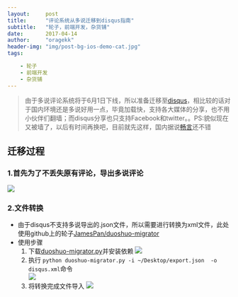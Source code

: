 ```yaml
---
layout:     post
title:      "评论系统从多说迁移到disqus指南"
subtitle:   "轮子，前端开发，杂货铺"
date:       2017-04-14
author:     "oragekk"
header-img: "img/post-bg-ios-demo-cat.jpg"
tags:

    - 轮子
    - 前端开发
    - 杂货铺 
---
```


> 由于多说评论系统将于6月1日下线，所以准备迁移至[disqus](https://disqus.com/)，相比较的话对于国内环境还是多说好用一点，毕竟加载快，支持各大媒体的分享，也不用小伙伴们翻墙；而disqus分享也只支持Facebook和twitter。。PS:貌似现在又被墙了，以后有时间再换吧，目前就先这样，国内据说[畅言](http://changyan.kuaizhan.com/static/help/)还不错

## 迁移过程

### 1.首先为了不丢失原有评论，导出多说评论
![](http://i2.muimg.com/567571/f0d7b62ff410decf.png)

### 2.文件转换

- 由于disqus不支持多说导出的.json文件，所以需要进行转换为xml文件，此处使用github上的轮子[JamesPan/duoshuo-migrator](https://github.com/JamesPan/duoshuo-migrator)
- 使用步骤
 	1. 下载[duoshuo-migrator.py](https://github.com/JamesPan/duoshuo-migrator/blob/master/duoshuo-migrator.py?raw=true)并安装依赖
 	![](http://i2.muimg.com/567571/f98e1281fec1cdd7.png)
 	2. 执行 ``python duoshuo-migrator.py -i ~/Desktop/export.json  -o disqus.xml``命令  
 	![](http://i2.muimg.com/567571/8e27bcddc31c29b2.png)
 	3. 将转换完成文件导入
 	![](http://i2.muimg.com/567571/213761ad8cf62886.png)